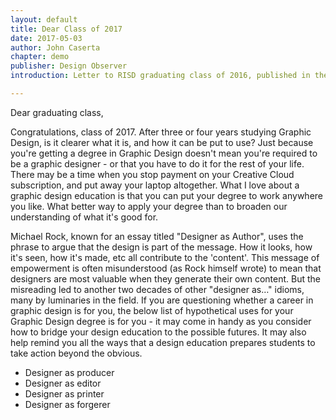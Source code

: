 ```yaml
---
layout: default
title: Dear Class of 2017
date: 2017-05-03
author: John Caserta
chapter: demo
publisher: Design Observer
introduction: Letter to RISD graduating class of 2016, published in the RISD yearbook, altered slightly and updated.

---
```


Dear graduating class,

Congratulations, class of 2017. After three or four years studying Graphic Design, is it clearer what it is, and how it can be put to use? Just because you're getting a degree in Graphic Design doesn't mean you're required to be a graphic designer - or that you have to do it for the rest of your life. There may be a time when you stop payment on your Creative Cloud subscription, and put away your laptop altogether. What I love about a graphic design education is that you can put your degree to work anywhere you like. What better way to apply your degree than to broaden our understanding of what it's good for.

Michael Rock, known for an essay titled "Designer as Author", uses the phrase to argue that the design is part of the message. How it looks, how it's seen, how it's made, etc all contribute to the 'content'. This message of empowerment is often misunderstood (as Rock himself wrote) to mean that designers are most valuable when they generate their own content. But the misreading led to another two decades of other "designer as…" idioms, many by luminaries in the field. If you are questioning whether a career in graphic design is for you, the below list of hypothetical uses for your Graphic Design degree is for you - it may come in handy as you consider how to bridge your design education to the possible futures. It may also help remind you all the ways that a design education prepares students to take action beyond the obvious.

* Designer as producer
* Designer as editor
* Designer as printer
* Designer as forgerer
